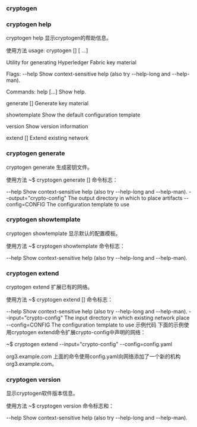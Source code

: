 ### cryptogen
### cryptogen help
cryptogen help
显示cryptogen的帮助信息。

使用方法
usage: cryptogen [<flags>] <command> [<args> ...]

Utility for generating Hyperledger Fabric key material

Flags:
  --help  Show context-sensitive help (also try --help-long and --help-man).

Commands:
  help [<command>...]
    Show help.

  generate [<flags>]
    Generate key material

  showtemplate
    Show the default configuration template

  version
    Show version information

  extend [<flags>]
    Extend existing network
### cryptogen generate
cryptogen generate
生成密钥文件。

使用方法
~$ cryptogen generate [<flags>]
命令标志：

  --help                    Show context-sensitive help (also try --help-long
                            and --help-man).
  --output="crypto-config"  The output directory in which to place artifacts
  --config=CONFIG           The configuration template to use
### cryptogen showtemplate
cryptogen showtemplate
显示默认的配置模板。

使用方法
~$ cryptogen showtemplate
命令标志：

  --help  Show context-sensitive help (also try --help-long and --help-man).
### cryptogen extend
cryptogen extend
扩展已有的网络。

使用方法
~$ cryptogen extend [<flags>]
命令标志：

  --help                   Show context-sensitive help (also try --help-long and
                           --help-man).
  --input="crypto-config"  The input directory in which existing network place
  --config=CONFIG          The configuration template to use
示例代码
下面的示例使用cryptogen extend命令扩展crypto-config中声明的网络：

~$ cryptogen extend --input="crypto-config" --config=config.yaml

org3.example.com
上面的命令使用config.yaml向网络添加了一个新的机构org3.example.com。
### cryptogen version                                                               
显示cryptogen软件版本信息。

使用方法
~$ cryptogen version
命令标志和：

  --help  Show context-sensitive help (also try --help-long and --help-man).                                                                                                                                                                                                                                                                                                                                                                                                                                                                                                                                                                                                                                                                                                                                                                                                                                                                                                                                                                                                                                                                                                                                                                                                                                                                                                                                                                                                                                                                                                                                                                                                                                                                                                                                                                                                                                                                                                                                                                                                                                                                                                                                                                                                                                                                                                                                                                                                                                                                                                                                                                                                                                                                                                                                                                                                                                                                                                                                                                                                                                                                                                                                                                                                                                                                                                                                                                                                                                                                                                                                                                                                                                                                                                                                                                                                                                                                                                                                                                                                                                                                                                                                                                                                                                                                                                                                                                                                                                                                                                                                                                                                                                                                                                                                                                                                                                                                                                                                                                                                                                                                                                                                                                                                                                                                                                                                                                                                                                                                                                                                                                                                                                                                                                                                                                                                                                                                                                                                                                                                                                                                                                                                                                                                                                                                                                                                                                                                                                                                                                                                                                                                                                                                                                                                                                                                                                                                                                                                                                                                                                                                                                                                                                                                                                                                                                                                                                                                                                                                                                                                                                                                                                                                                                                                                                                                                                                                                                                                                                                                                                                                                                                                                                                                                                                                                                                                                                                                                                                                                                                                                                                                                                                                                                                                                                                                                                                                                                                                                                                                                                                                                                                                                                                                                                                                                                                                                                                                                                                                                                                                                                                                                                                                                                                                                                                                                                                                                                                                                                                                                                                                                                                                                                                                                                                                                                                                                                                                                                                                                                                                                                                                                                                                                                                                                                                                                                                                                                                                                                                                                                                                                                                                                                                                                                                                                                                                                                                                                                                                                                                                                                                                                                                                                                                                                                                                                                                                                                                                                                                                                                                                                                                                                                                                                                                                                                                                                                                                                                                                                                                                                                                                                                                                                                                                                                                                                                                                                                                                                                                                                                                                                                                                                                                                                                                                                                                                                                                                                                                                                                                                                                                                                                                                                                                                                                                                                                                                                                                                                                                                                                                                                                                                                                                                                                                                                                                                                                                                                                                                                                                                                                                                                                                                                                                                                                                                                                                                                                                                                                                                                                                                                                                                                                                                                                                                                                                                                                              